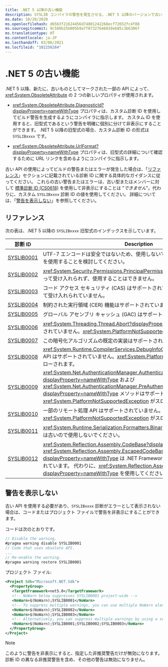 ```yaml
---
title: .NET 5 以降の古い機能
description: SYSLIB コンパイラの警告を発生させる、.NET 5 以降のバージョンで古いものとしてマークされた API について説明します。
ms.date: 10/20/2020
ms.openlocfilehash: d6563f21624456d74801242268ecf72652fc4f88
ms.sourcegitcommit: 9c589b25b005b9a7f87327646020eb85c3b6306f
ms.translationtype: HT
ms.contentlocale: ja-JP
ms.lasthandoff: 03/06/2021
ms.locfileid: "102256284"
---
```

# <a name="obsolete-features-in-net-5"></a>.NET 5 の古い機能

.NET 5 以降、新たに、古いものとしてマークされた一部の API によって、<xref:System.ObsoleteAttribute> の 2 つの新しいプロパティが使用されます。

- <xref:System.ObsoleteAttribute.DiagnosticId?displayProperty=nameWithType> プロパティは、カスタム診断 ID を使用してビルド警告を生成するようにコンパイラに指示します。 カスタム ID を使用すると、旧型式であるという警告を明確に個別に分けて非表示にすることができます。 .NET 5 以降の旧型式の場合、カスタム診断 ID の形式は `SYSLIBxxxx` です。

- <xref:System.ObsoleteAttribute.UrlFormat?displayProperty=nameWithType> プロパティは、旧型式の詳細について確認するために URL リンクを含めるようにコンパイラに指示します。

古い API の使用によってビルドの警告またはエラーが発生した場合は、「[リファレンス](#reference)」セクションに記載されている診断 ID に関する具体的なガイダンスに従ってください。 これらの古い警告またはエラーは、古い型またはメンバーに対して [標準診断 ID (CS0618)](../../csharp/language-reference/compiler-messages/cs0618.md) を使用して非表示にすることは "*できません*"。代わりに、カスタム `SYSLIBxxxx` 診断 ID の値を使用してください。 詳細については、「[警告を表示しない](#suppress-warnings)」を参照してください。

## <a name="reference"></a>リファレンス

次の表は、.NET 5 以降の `SYSLIBxxxx` 旧型式のインデックスを示しています。

| 診断 ID | Description |
| - | - |
| [SYSLIB0001](syslib-warnings/syslib0001.md) | UTF-7 エンコードは安全ではないため、使用しないでください。 代わりに UTF-8 を使用することを検討してください。 |
| [SYSLIB0002](syslib-warnings/syslib0002.md) | <xref:System.Security.Permissions.PrincipalPermissionAttribute> はランタイムによって受け入れられず、使用することはできません。 |
| [SYSLIB0003](syslib-warnings/syslib0003.md) | コード アクセス セキュリティ (CAS) はサポートされていないか、ランタイムによって受け入れられていません。 |
| [SYSLIB0004](syslib-warnings/syslib0004.md) | 制約された実行領域 (CER) 機能はサポートされていません。 |
| [SYSLIB0005](syslib-warnings/syslib0005.md) | グローバル アセンブリ キャッシュ (GAC) はサポートされていません。 |
| [SYSLIB0006](syslib-warnings/syslib0006.md) | <xref:System.Threading.Thread.Abort?displayProperty=nameWithType> はサポートされていません。<xref:System.PlatformNotSupportedException> がスローされます。 |
| [SYSLIB0007](syslib-warnings/syslib0007.md) | この暗号化アルゴリズムの既定の実装はサポートされていません。 |
| [SYSLIB0008](syslib-warnings/syslib0008.md) | <xref:System.Runtime.CompilerServices.DebugInfoGenerator.CreatePdbGenerator> API はサポートされていません。<xref:System.PlatformNotSupportedException> がスローされます。 |
| [SYSLIB0009](syslib-warnings/syslib0009.md) | <xref:System.Net.AuthenticationManager.Authenticate%2A?displayProperty=nameWithType> および <xref:System.Net.AuthenticationManager.PreAuthenticate%2A?displayProperty=nameWithType> メソッドはサポートされていません。<xref:System.PlatformNotSupportedException> がスローされます。 |
| [SYSLIB0010](syslib-warnings/syslib0010.md) | 一部のリモート処理 API はサポートされていません。<xref:System.PlatformNotSupportedException> がスローされます。 |
| [SYSLIB0011](syslib-warnings/syslib0011.md) | <xref:System.Runtime.Serialization.Formatters.Binary.BinaryFormatter> シリアル化は古いので使用しないでください。 |
| [SYSLIB0012](syslib-warnings/syslib0012.md) | <xref:System.Reflection.Assembly.CodeBase?displayProperty=nameWithType> と <xref:System.Reflection.Assembly.EscapedCodeBase?displayProperty=nameWithType> は .NET Framework との互換性のためだけに含まれています。 代わりに、<xref:System.Reflection.Assembly.Location?displayProperty=nameWithType> を使用してください。 |

## <a name="suppress-warnings"></a>警告を表示しない

古い API を使用する必要があり、`SYSLIBxxxx` 診断がエラーとして表示されない場合は、コードまたはプロジェクト ファイルで警告を非表示にすることができます。

コードは次のとおりです。

```csharp
// Disable the warning.
#pragma warning disable SYSLIB0001
// Code that uses obsolete API.
...
// Re-enable the warning.
#pragma warning restore SYSLIB0001
```

プロジェクト ファイル:

```xml
<Project Sdk="Microsoft.NET.Sdk">
  <PropertyGroup>
   <TargetFramework>net5.0</TargetFramework>
   <!-- NoWarn below suppresses SYSLIB0001 project-wide -->
   <NoWarn>$(NoWarn);SYSLIB0001</NoWarn>
   <!-- To suppress multiple warnings, you can use multiple NoWarn elements -->
   <NoWarn>$(NoWarn);SYSLIB0002</NoWarn>
   <NoWarn>$(NoWarn);SYSLIB0003</NoWarn>
   <!-- Alternatively, you can suppress multiple warnings by using a semicolon-delimited list -->
   <NoWarn>$(NoWarn);SYSLIB0001;SYSLIB0002;SYSLIB0003</NoWarn>
  </PropertyGroup>
</Project>
```

> [!NOTE]
> このように警告を非表示にすると、指定した非推奨警告だけが無効になります。 診断 ID の異なる非推奨警告を含め、その他の警告は無効になりません。
